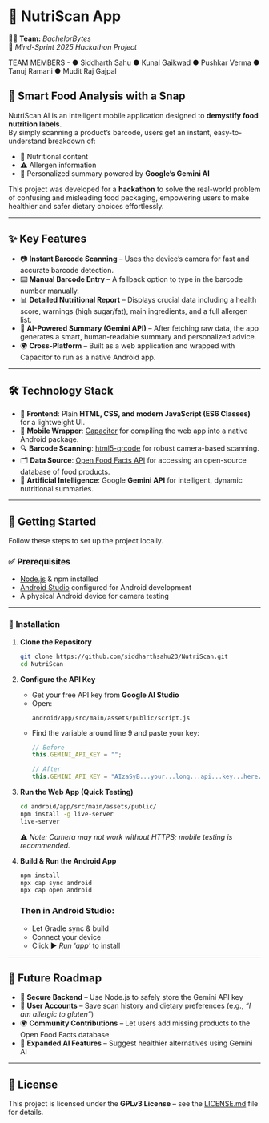 # 🍏 NutriScan App

👨‍💻 **Team:** *BachelorBytes*  
📍 *Mind-Sprint 2025 Hackathon Project*  

TEAM MEMBERS - 
● Siddharth Sahu
● Kunal Gaikwad
● Pushkar Verma
● Tanuj Ramani
● Mudit Raj Gajpal


## 📸 Smart Food Analysis with a Snap  

NutriScan AI is an intelligent mobile application designed to **demystify food nutrition labels**.  
By simply scanning a product’s barcode, users get an instant, easy-to-understand breakdown of:  

- 🥗 Nutritional content  
- ⚠️ Allergen information  
- 🤖 Personalized summary powered by **Google’s Gemini AI**  

This project was developed for a **hackathon** to solve the real-world problem of confusing and misleading food packaging, empowering users to make healthier and safer dietary choices effortlessly.  

---

## ✨ Key Features  

- 📷 **Instant Barcode Scanning** – Uses the device’s camera for fast and accurate barcode detection.  
- ⌨️ **Manual Barcode Entry** – A fallback option to type in the barcode number manually.  
- 📊 **Detailed Nutritional Report** – Displays crucial data including a health score, warnings (high sugar/fat), main ingredients, and a full allergen list.  
- 🤖 **AI-Powered Summary (Gemini API)** – After fetching raw data, the app generates a smart, human-readable summary and personalized advice.  
- 🌍 **Cross-Platform** – Built as a web application and wrapped with Capacitor to run as a native Android app.  

---

## 🛠️ Technology Stack  

- 🎨 **Frontend**: Plain **HTML, CSS, and modern JavaScript (ES6 Classes)** for a lightweight UI.  
- 📱 **Mobile Wrapper**: [Capacitor](https://capacitorjs.com/) for compiling the web app into a native Android package.  
- 🔍 **Barcode Scanning**: [html5-qrcode](https://github.com/mebjas/html5-qrcode) for robust camera-based scanning.  
- 🗂 **Data Source**: [Open Food Facts API](https://world.openfoodfacts.org/data) for accessing an open-source database of food products.  
- 🤖 **Artificial Intelligence**: Google **Gemini API** for intelligent, dynamic nutritional summaries.  

---

## 🚀 Getting Started  

Follow these steps to set up the project locally.  

### ✅ Prerequisites  
- [Node.js](https://nodejs.org/) & npm installed  
- [Android Studio](https://developer.android.com/studio) configured for Android development  
- A physical Android device for camera testing  

---

### 🔧 Installation  

1. **Clone the Repository**  
   ```bash
   git clone https://github.com/siddharthsahu23/NutriScan.git
   cd NutriScan
   ```

2. **Configure the API Key**  
   - Get your free API key from **Google AI Studio**  
   - Open:
     ```plaintext
     android/app/src/main/assets/public/script.js
     ```
   - Find the variable around line 9 and paste your key:
     ```js
     // Before
     this.GEMINI_API_KEY = "";

     // After
     this.GEMINI_API_KEY = "AIzaSyB...your...long...api...key...here...";
     ```

3. **Run the Web App (Quick Testing)**  
   ```bash
   cd android/app/src/main/assets/public/
   npm install -g live-server
   live-server
   ```
   ⚠️ *Note: Camera may not work without HTTPS; mobile testing is recommended.*  

4. **Build & Run the Android App**  
   ```bash
   npm install
   npx cap sync android
   npx cap open android
   ```

   ### Then in Android Studio:
   - Let Gradle sync & build  
   - Connect your device  
   - Click ▶️ *Run 'app'* to install  

---

## 🔮 Future Roadmap  

- 🔐 **Secure Backend** – Use Node.js to safely store the Gemini API key  
- 👤 **User Accounts** – Save scan history and dietary preferences (e.g., *“I am allergic to gluten”*)  
- 🌍 **Community Contributions** – Let users add missing products to the Open Food Facts database  
- 🧠 **Expanded AI Features** – Suggest healthier alternatives using Gemini AI  

---

## 📜 License  

This project is licensed under the **GPLv3 License** – see the [LICENSE.md](LICENSE.md) file for details.  

